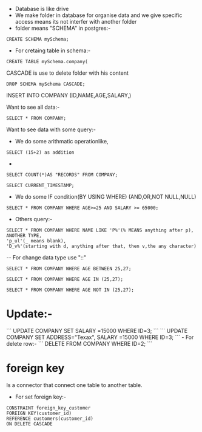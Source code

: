 - Database is like drive
- We make folder in database for organise data and we give specific access means its not interfer with another folder
- folder means "SCHEMA" in postgres:-
```
CREATE SCHEMA mySchema;
```
- For cretaing table in schema:-
```
CREATE TABLE mySchema.company(
```    

CASCADE is use to delete folder with his content

```
DROP SCHEMA mySchema CASCADE;
```

INSERT INTO COMPANY (ID,NAME,AGE,SALARY,)

 Want to see all data:-
```
SELECT * FROM COMPANY;
```
Want to see data with some query:-
- We do some arithmatic operationlike,
```
SELECT (15+2) as addition
```
- 
```
SELECT COUNT(*)AS "RECORDS" FROM COMPANY;
```
```
SELECT CURRENT_TIMESTAMP;
```
- We do some IF condition(BY USING WHERE) (AND,OR,NOT NULL,NULL)
```
SELECT * FROM COMPANY WHERE AGE>=25 AND SALARY >= 65000;
```
- Others query:-
```
SELECT * FROM COMPANY WHERE NAME LIKE 'P%'(% MEANS anything after p),
ANOTHER TYPE,
'p_ul'(_ means blank),
'D_v%'(starting with d, anything after that, then v,the any character)
``` 
-- For change data type use "::"
```
SELECT * FROM COMPANY WHERE AGE BETWEEN 25,27;

SELECT * FROM COMPANY WHERE AGE IN (25,27);

SELECT * FROM COMPANY WHERE AGE NOT IN (25,27);
```

<h1>Update:-</h1>
```
UPDATE COMPANY SET SALARY =15000 WHERE ID=3;
```
```
UPDATE COMPANY SET ADDRESS="Texax", SALARY =15000 WHERE ID=3;
```
- For delete row:-
```
DELETE FROM COMPANY WHERE ID=2;
```

# foreign key
Is a connector that connect one table to another table.
- For set foreign key:-
```
CONSTRAINT foreign_key_customer
FOREIGN KEY(customer_id)
REFERENCE customers(customer_id)
ON DELETE CASCADE
```

